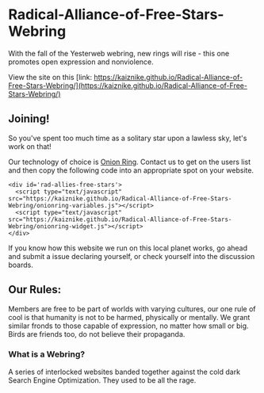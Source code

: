 # Radical-Alliance-of-Free-Stars-Webring
With the fall of the Yesterweb webring, new rings will rise - this one promotes open expression and nonviolence.

View the site on this [link: https://kaiznike.github.io/Radical-Alliance-of-Free-Stars-Webring/](https://kaiznike.github.io/Radical-Alliance-of-Free-Stars-Webring/)

## Joining!
So you've spent too much time as a solitary star upon a lawless sky, let's work on that!

Our technology of choice is [Onion Ring](https://garlic.garden/onionring/). Contact us to get on the users list and then copy the following code into an appropriate spot on your website.

```
<div id='rad-allies-free-stars'>
  <script type="text/javascript" src="https://kaiznike.github.io/Radical-Alliance-of-Free-Stars-Webring/onionring-variables.js"></script>
  <script type="text/javascript" src="https://kaiznike.github.io/Radical-Alliance-of-Free-Stars-Webring/onionring-widget.js"></script>
</div>
```

If you know how this website we run on this local planet works, go ahead and submit a issue declaring yourself, or check yourself into the discussion boards.

## Our Rules:
Members are free to be part of worlds with varying cultures, our one rule of cool is that humanity is not to be harmed, physically or mentally. We grant similar fronds to those capable of expression, no matter how small or big. Birds are friends too, do not believe their propaganda.

### What is a Webring?
A series of interlocked websites banded together against the cold dark Search Engine Optimization. They used to be all the rage.
